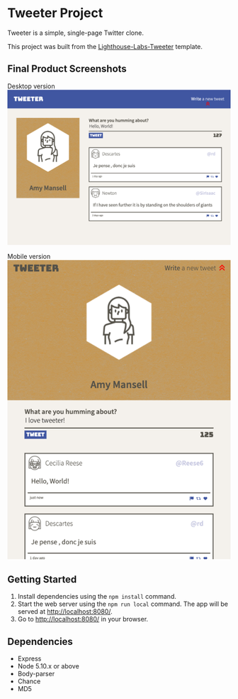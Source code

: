# Tweeter Project

Tweeter is a simple, single-page Twitter clone.

This project was built from the [Lighthouse-Labs-Tweeter](https://github.com/lighthouse-labs/tweeter) template.

## Final Product Screenshots

Desktop version
!["Screenshot of desktop version"](https://github.com/kai-commits/tweeter/blob/master/docs/tweeter-desktop.png)

Mobile version
!["Screenshot of mobile version"](https://github.com/kai-commits/tweeter/blob/master/docs/tweeter-mobile.png)

## Getting Started

1. Install dependencies using the `npm install` command.
2. Start the web server using the `npm run local` command. The app will be served at <http://localhost:8080/>.
3. Go to <http://localhost:8080/> in your browser.

## Dependencies

- Express
- Node 5.10.x or above
- Body-parser
- Chance
- MD5
